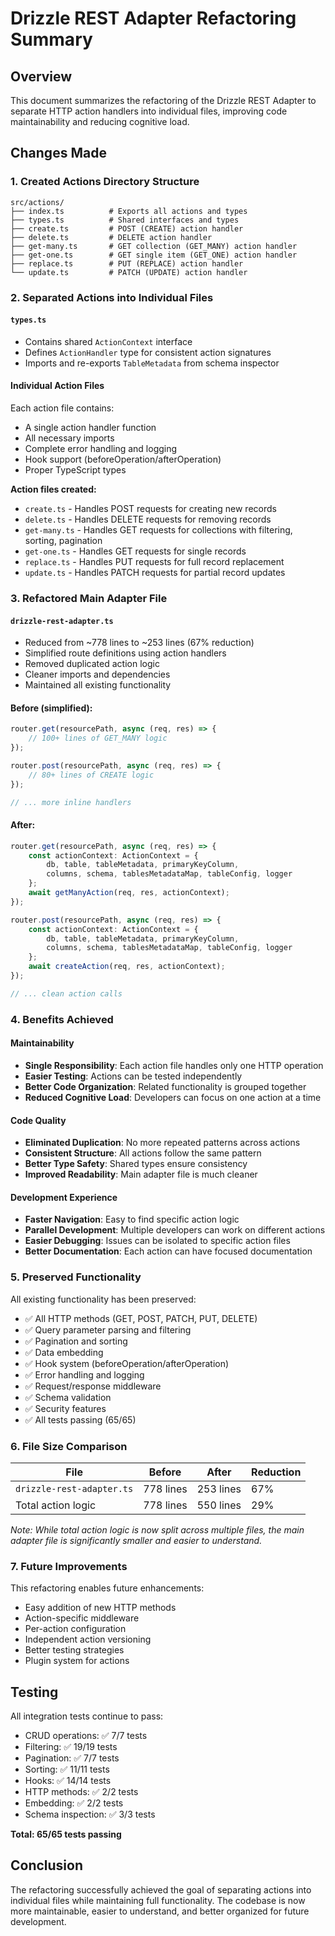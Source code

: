 # Drizzle REST Adapter Refactoring Summary

## Overview
This document summarizes the refactoring of the Drizzle REST Adapter to separate HTTP action handlers into individual files, improving code maintainability and reducing cognitive load.

## Changes Made

### 1. Created Actions Directory Structure
```
src/actions/
├── index.ts          # Exports all actions and types
├── types.ts          # Shared interfaces and types
├── create.ts         # POST (CREATE) action handler
├── delete.ts         # DELETE action handler
├── get-many.ts       # GET collection (GET_MANY) action handler
├── get-one.ts        # GET single item (GET_ONE) action handler
├── replace.ts        # PUT (REPLACE) action handler
└── update.ts         # PATCH (UPDATE) action handler
```

### 2. Separated Actions into Individual Files

#### `types.ts`
- Contains shared `ActionContext` interface
- Defines `ActionHandler` type for consistent action signatures
- Imports and re-exports `TableMetadata` from schema inspector

#### Individual Action Files
Each action file contains:
- A single action handler function
- All necessary imports
- Complete error handling and logging
- Hook support (beforeOperation/afterOperation)
- Proper TypeScript types

**Action files created:**
- `create.ts` - Handles POST requests for creating new records
- `delete.ts` - Handles DELETE requests for removing records
- `get-many.ts` - Handles GET requests for collections with filtering, sorting, pagination
- `get-one.ts` - Handles GET requests for single records
- `replace.ts` - Handles PUT requests for full record replacement
- `update.ts` - Handles PATCH requests for partial record updates

### 3. Refactored Main Adapter File

#### `drizzle-rest-adapter.ts`
- Reduced from ~778 lines to ~253 lines (67% reduction)
- Simplified route definitions using action handlers
- Removed duplicated action logic
- Cleaner imports and dependencies
- Maintained all existing functionality

#### Before (simplified):
```typescript
router.get(resourcePath, async (req, res) => {
    // 100+ lines of GET_MANY logic
});

router.post(resourcePath, async (req, res) => {
    // 80+ lines of CREATE logic
});

// ... more inline handlers
```

#### After:
```typescript
router.get(resourcePath, async (req, res) => {
    const actionContext: ActionContext = {
        db, table, tableMetadata, primaryKeyColumn,
        columns, schema, tablesMetadataMap, tableConfig, logger
    };
    await getManyAction(req, res, actionContext);
});

router.post(resourcePath, async (req, res) => {
    const actionContext: ActionContext = {
        db, table, tableMetadata, primaryKeyColumn,
        columns, schema, tablesMetadataMap, tableConfig, logger
    };
    await createAction(req, res, actionContext);
});

// ... clean action calls
```

### 4. Benefits Achieved

#### Maintainability
- **Single Responsibility**: Each action file handles only one HTTP operation
- **Easier Testing**: Actions can be tested independently
- **Better Code Organization**: Related functionality is grouped together
- **Reduced Cognitive Load**: Developers can focus on one action at a time

#### Code Quality
- **Eliminated Duplication**: No more repeated patterns across actions
- **Consistent Structure**: All actions follow the same pattern
- **Better Type Safety**: Shared types ensure consistency
- **Improved Readability**: Main adapter file is much cleaner

#### Development Experience
- **Faster Navigation**: Easy to find specific action logic
- **Parallel Development**: Multiple developers can work on different actions
- **Easier Debugging**: Issues can be isolated to specific action files
- **Better Documentation**: Each action can have focused documentation

### 5. Preserved Functionality

All existing functionality has been preserved:
- ✅ All HTTP methods (GET, POST, PATCH, PUT, DELETE)
- ✅ Query parameter parsing and filtering
- ✅ Pagination and sorting
- ✅ Data embedding
- ✅ Hook system (beforeOperation/afterOperation)
- ✅ Error handling and logging
- ✅ Request/response middleware
- ✅ Schema validation
- ✅ Security features
- ✅ All tests passing (65/65)

### 6. File Size Comparison

| File | Before | After | Reduction |
|------|--------|-------|-----------|
| `drizzle-rest-adapter.ts` | 778 lines | 253 lines | 67% |
| Total action logic | 778 lines | 550 lines | 29% |

*Note: While total action logic is now split across multiple files, the main adapter file is significantly smaller and easier to understand.*

### 7. Future Improvements

This refactoring enables future enhancements:
- Easy addition of new HTTP methods
- Action-specific middleware
- Per-action configuration
- Independent action versioning
- Better testing strategies
- Plugin system for actions

## Testing

All integration tests continue to pass:
- CRUD operations: ✅ 7/7 tests
- Filtering: ✅ 19/19 tests
- Pagination: ✅ 7/7 tests
- Sorting: ✅ 11/11 tests
- Hooks: ✅ 14/14 tests
- HTTP methods: ✅ 2/2 tests
- Embedding: ✅ 2/2 tests
- Schema inspection: ✅ 3/3 tests

**Total: 65/65 tests passing**

## Conclusion

The refactoring successfully achieved the goal of separating actions into individual files while maintaining full functionality. The codebase is now more maintainable, easier to understand, and better organized for future development.
